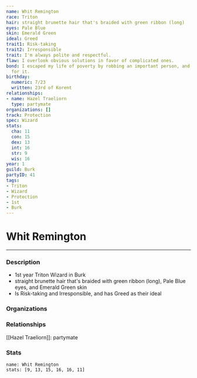 ```yaml
---
name: Whit Remington
race: Triton
hair: straight brunette hair that's braided with green ribbon (long)
eyes: Pale Blue
skin: Emerald Green
ideal: Greed
trait1: Risk-taking
trait2: Irresponsible
trait: I'm always polite and respectful.
flaw: I overlook obvious solutions in favor of complicated ones.
bond: I escaped my life of poverty by robbing an important person, and I'm wanted
  for it.
birthday:
  numeric: 7/23
  written: 23rd of Korent
relationships:
- name: Hazel Traeliorn
  type: partymate
organizations: []
track: Protection
spec: Wizard
stats:
  cha: 11
  con: 15
  dex: 13
  int: 16
  str: 9
  wis: 16
year: 1
guild: Burk
partyID: 41
tags:
- Triton
- Wizard
- Protection
- 1st
- Burk
---
```

# Whit Remington
---
### Description
- 1st year Triton Wizard in Burk
- straight brunette hair that's braided with green ribbon (long), Pale Blue eyes, and Emerald Green skin
- Is Risk-taking and Irresponsible, and has Greed as their ideal

### Organizations
### Relationships
[[Hazel Traeliorn]]: partymate
### Stats
```statblock
name: Whit Remington
stats: [9, 13, 15, 16, 16, 11]
```